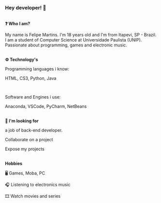 ### Hey developer! 👋
<br>
<b1><strong>❓ Who I am?</strong></b1>
<p>My name is Felipe Martins. I'm 18 years old and I'm from Itapevi, SP - Brazil. I am a student of Computer Science at Universidade Paulista (UNIP). Passionate about programming, games and electronic music.</p>
<br>
<b1><strong>⚙️ Technology's</strong></b1>
<br>
<p>Programming languages i know:</p>
<p>HTML, CS3, Python, Java</p>
<br>
<p>Software and Engines i use:</p>
<p>Anaconda, VSCode, PyCharm, NetBeans</p>
<br>
<b1><strong>🔎 I'm looking for</strong></p>
<p>a job of back-end developer.</p>
<p>Collaborate on a project</p>
<p>Expose my projects</p>
<br>
<b1><strong>Hobbies</strong></p>
<p>🖥️ Games, Moba, PC</p>
<p>🎧 Listening to electronics music</p>
<p>🎞️ Watch movies and series</p>
<!--
